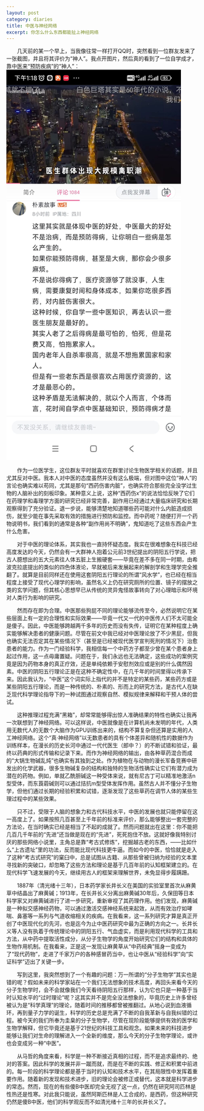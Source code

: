 ```yaml
---
layout: post
category: diaries
title: 中医与神经网络
excerpt: 你怎么什么东西都能扯上神经网络
---
```


&emsp;&emsp;几天前的某一个早上，当我像往常一样打开QQ时，突然看到一位群友发来了一张截图，并且将其评价为“神人”。我点开图片，然后真的看到了一位自学成才，靠中医来“预防疾病”的“神人”：
![](/assets/images/diaries/20241127_1.jpg)

&emsp;&emsp;作为一位医学生，这位群友平时就喜欢在群里讨论生物医学相关的话题，并且尤其反对中医。我本人对中医的态度虽然并没有这么极端，但对图中这位“神人”的言论也确实难以苟同，尤其是那句“西药伤害内脏”，也确实符合那些完全没学过生物的人脑补出的刻板印象。某种意义上说，这种“西药伤x”的说法恰恰反映了它们在药理学和毒理学方面的研究已经非常完善，副作用已经通过大量临床研究和长期观察得到了充分验证。退一步说，能够清楚地知道哪些药可能对什么内脏造成损伤，就至少能在事先采取有效的措施进行预防和监控。而中药呢？随便打开一个药物说明书，我们看到的通常是各种“副作用尚不明确”，鬼知道吃了这些东西会产生什么危害。

&emsp;&emsp;对于中医的理论体系，其实我也一直持怀疑态度。我实在很难想象在科技已经高度发达的今天，仍然会有一大群神人抱着公元前3世纪提出的阴阳五行学说，把古人臆想出的五大元素往人体五脏上生搬硬套——毕竟在差不多在同一时期，由希波克拉底提出的类似的四色体液论，早就被后来发展起来的解剖学和生理学完全推翻了。就算是目前同样还在使用这套阴阳五行理论的所谓“风水学”，也已经在相当程度上接受了现代心理学的影响，虽然名义上仍在研究厕所的位置、镜子的摆放之类的玄学问题，但其核心思想早已从传统的灵异鬼怪故事转向了对心理暗示和环境对人类行为影响的研究。

&emsp;&emsp;然而存在即为合理。中医那些狗屁不同的理论能够流传至今，必然说明它在某些层面上有一定的合理性和实际效果——毕竟一代又一代的中医传人们不太可能全是傻子。因此，中医能够跨越两千多年的历史而没有失传，证明它在某种程度上确实能够解决患者的健康问题。尽管在前文中我已经对中医理论放了不少黑屁，但我也确实无法否定其在某些情况下（甚至是已经被现代医学宣判死刑的情况下）治愈患者的能力。作为一门经验科学，我相信每一个中药方子都至少曾在某个患者身上起过作用，这一点毋庸置疑。问题在于，我们永远也无法确定，这些成功的案例究竟是因为药物本身的真正疗效，还是单纯依赖于安慰剂效应或是别的什么偶然因素。中医的阴阳五行理论正是在这种不确定性中，在几千年的时间里得以传承下来。因此我认为，“中医”这个词实际上指代的并不是特定的某些药，某些药方或是某些阴阳五行理论，而是一种传统的、朴素的、形而上的研究方法，是古代人在缺乏现代科学理论指导下的一种试图通过观察自然、模拟规律来解释和干预人体的尝试。

&emsp;&emsp;这种推理过程充满“黑箱”，却常常能够得出惊人准确结果的特性也确实让我再一次联想到了神经网络。可以这样说，中医就像是在计算机尚未发明的年代，人类用无数代人的无数个大脑作为GPU训练出来的，结构不算复杂但还算是实用的人工神经网络。这个“真·神经网络”以无数患者的具有个体差异和随机性的数据作为训练样本，在漫长的历史长河中通过一代代医生（郎中？）的不断试错和验证，最终以药典的形式传输和记录下来。而作为神经网络的输出，由各种草药混合而成的“大锅生物碱乱炖”也确实有其独到之处。作为植物在与动物的漫长军备竞赛中研发出的化学武器，很多生物碱复杂的结构和独特的生物活性确实让它们有潜力成为潜在的药物。例如，单就乙酰胆碱这一种受体来说，就有尼古丁可以精准地激活n型受体，而东莨菪碱则可以通过拮抗m型受体发挥作用。虽然古人并不懂分子生物学，但他们通过长期的经验积累和试错，逐渐发现了这些草药在调节人体的某些生理过程中的某些效果。

&emsp;&emsp;只不过，受限于人脑的想象力和古代科技水平，中医的发展也就只能停留在这一高度上了。如果按照几百甚至上千年前的标准来评价，那么能够整出一套完整的方法论，在当时确实已经是相当了不起的成就了。然而问题就出在这里：你不能把几百几千年前的“先进”还当做是现在的“先进”，死死抱住不放。这就好像我特别讨厌的那些网络小说里，主角总是靠“考古式修炼”，挖掘越古老的东西，——比如什么“上古遗址”里的功法，反而能比现代科技更牛逼。而如今的中医，恰恰就是走入了这种“考古式研究”的窠臼中，总是试图从古籍、从那些曾被归纳为经验的文本里寻找新的突破口，却忽略了这些方法和理论是基于几百年前的认知框架建立的。在现代科学飞速发展的今天，继续用古人的框架来理解世界，未免显得步履蹒跚。

&emsp;&emsp;1887年（清光绪十三年），日本药学家长井长义在美国的实验室里首次从麻黄草中结晶出了麻黄碱；1913年，在长井长义分离出麻黄碱30年后，久保田等日本科学家又对麻黄碱进行了进一步研究，重新审视了其药理作用。他们发现，麻黄碱是一种拟交感神经药物，可以通过激活交感神经系统来起效，从而有效治疗如哮喘、鼻塞等一系列与气道收缩相关的疾病。在我看来，这一系列研究才算是真正开创了中医现代化的先河，也是迄今为止中医药研究中最为正确的方向之一。长井长义等人没有执着于传统理论中的阴阳五行、气血虚实，而是利用现代科学的工具和方法，从中药中提取活性成分，从分子生物学的角度开始研究它们的结构和具体的生物作用机制。在我看来，正是这一发现让麻黄草从“中药经典”摇身一变成为了“现代药物”，走进了千家万户的各种感冒药当中，也让中医从“经验科学”向“实证科学”迈出了关键一步。

&emsp;&emsp;写到这里，我突然想到了一个有趣的问题：万一所谓的“分子生物学”其实也是错的呢？假如未来的科学家站在一个我们无法想象的技术高度，再回头来看今天的分子生物学时，会不会就像我们今天看待阴阳五行那样，认为它也只是一种基于当时认知水平的“过时理论”呢？这其实并不是完全没法想象的，毕竟历史上许多曾经被认为是“科学真理”的理论，随着时间的推移都曾被推翻过。从地心说到血液循环，再到量子力学的诞生，科学的历史总是充满了不断的自我革新与自我纠错的过程。被今天的我们所奉为圭臬的分子生物学，尽管在现阶段能够提供有效的医学和生物学解释，但它毕竟还是基于21世纪的科技工具和观念。如果未来的科技进步能够让我们对生命的理解进入一个全新的维度，那么今天的分子生物学理论，或许也会变成另一种“中医”。

&emsp;&emsp;从马哲的角度来看，科学是一种不断接近真相的过程，而不是追求最终的、绝对的答案。因此科学的发展并非一蹴而就，而是在不断的实践、修正和积累中前进的。每一阶段的科学理论都是基于当时的认知和技术水平，在其局限性中发挥着重要作用。随着新的发现和技术进步，旧的理论会被修正或替代，这本就是科学进步的常态。然而，现在的有些傻B中医却完全无视了这一点，仍然在研究阿司匹林是性热还是性寒。对此我只能说，虽然阿斯匹林是人工合成的，是西药，但这种研究仍然是傻B中医，他们的科学观反而不如清光绪十三年的长井长义了。
